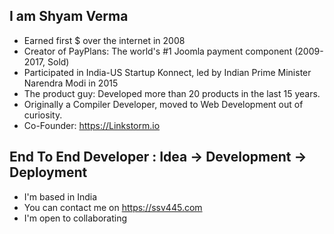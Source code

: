 I am Shyam Verma
---------------------------------

*  Earned first $ over the internet in 2008 
*  Creator of PayPlans: The world's #1 Joomla payment component (2009-2017, Sold) 
*  Participated in India-US Startup Konnect, led by Indian Prime Minister Narendra Modi in 2015 
*  The product guy: Developed more than 20 products in the last 15 years. 
*  Originally a Compiler Developer, moved to Web Development out of curiosity.
*  Co-Founder: https://Linkstorm.io

End To End Developer : Idea -> Development -> Deployment 
------------------------------------------------------------------
* I'm based in India
* You can contact me on https://ssv445.com
* I'm open to collaborating
